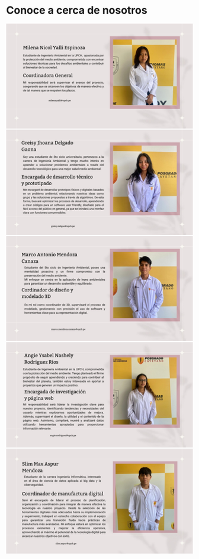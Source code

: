 # **Conoce a cerca de nosotros**
![](https://github.com/GreisyJhoana05/Grupo2-FdD/blob/main/FdD/Imagenes/Milena.jpg)
![](https://github.com/GreisyJhoana05/Grupo2-FdD/blob/main/FdD/Imagenes/Greisy.jpg)
![](https://github.com/GreisyJhoana05/Grupo2-FdD/blob/main/FdD/Imagenes/Marco.jpg)
![](https://github.com/GreisyJhoana05/Grupo2-FdD/blob/main/FdD/Imagenes/Angie.jpg)
![](https://github.com/GreisyJhoana05/Grupo2-FdD/blob/main/FdD/Imagenes/Slim.jpg)
